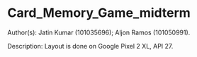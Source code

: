 # Card_Memory_Game_midterm

Author(s): Jatin Kumar (101035696); Aljon Ramos (101050991).

Description: Layout is done on Google Pixel 2 XL, API 27.
